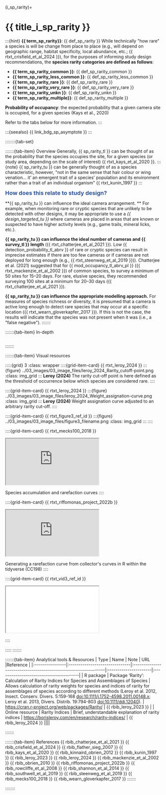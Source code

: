﻿---
jupytext:
  formats: md:myst
  text_representation:
    extension: .md
    format_name: myst
    format_version: 0.17.2 <!--0.13-->
    jupytext_version: 1.16.4 <!-- 6.5.4-->
kernelspec:
  display_name: Python 3
  language: python
  name: python3
editor_options:
  markdown:
    wrap: none
---
(i_sp_rarity)=
# {{ title_i_sp_rarity }}
:::{hint}
**{{ term_sp_rarity}}**: {{ def_sp_rarity }}
While technically "how rare" a species is will be change from place to place (e.g., will depend on geographic range, habitat specificity, local abundance, etc.; {{ rtxt_crisfield_et_al_2024 }}), for the purposes of informing study design recommendations, the **species rarity categories are defined as follows**:

- **{{ term_sp_rarity_common }}**: {{ def_sp_rarity_common }}
- **{{ term_sp_rarity_less_common }}**: {{ def_sp_rarity_less_common }}
- **{{ term_sp_rarity_rare }}**: {{ def_sp_rarity_rare }}
- **{{ term_sp_rarity_very_rare }}**: {{ def_sp_rarity_very_rare }}
- **{{ term_sp_rarity_unkn }}**: {{ def_sp_rarity_unkn }}
- **{{ term_sp_rarity_multiple}}**: {{ def_sp_rarity_multiple }}

**Probability of occupancy**: the expected probability that a given camera site is occupied, for a given species (Kays et al., 2020)

Refer to the tabs below for more information.
:::

:::{seealso}
{{ link_bdg_sp_asymptote }}
:::

::::::::{tab-set}

:::::::{tab-item} Overview
Generally, {{ sp_rarity_tl }} can be thought of as the probability that the species occupies the site, for a given species (or study area, depending on the scale of interest) {{ rtxt_kays_et_al_2020 }}.
::: {note}
{{ sp_rarity_tu }} can be generally thought of as a species characteristic, however, "not in the same sense that hair colour or wing venation… it’ an emergent trait of a species' population and its environment rather than a trait of an individual organism" {{ rtxt_kunin_1997 }}
:::

**<font size="4"><span style="color:#2F5496">How does this relate to study design?</font></span>**

**{{ sp_rarity_tu }} can influence the ideal camera arrangement. ** For example, when monitoring rare or cryptic species that are unlikely to be detected with other designs, it may be appropriate to use a *{{ design_targeted_tu }}* where cameras are placed in areas that are known or suspected to have higher activity levels (e.g., game trails, mineral licks, etc.).

**{{ sp_rarity_tu }} can influence the ideal number of cameras and {{ survey_tl }} length** ({{ rtxt_chatterjee_et_al_2021 }}). Low {{ detection_probability_tl_abrv }} of rare or cryptic species can result in imprecise estimates if there are too few cameras or if cameras are not deployed for long enough (e.g., {{ rtxt_steenweg_et_al_2019 }})). Chatterjee et al. (2021) suggested that for {{ mod_occupancy_tl_abrv_pl }} ({{ rtxt_mackenzie_et_al_2002 }}) of common species, to survey a minimum of 50 sites for 15–20 days. For rare, elusive species, they recommended surveying 100 sites at a minimum for 20–30 days ({{ rtxt_chatterjee_et_al_2021 }}).

**{{ sp_rarity_tu }} can influence the appropriate modelling approach.** For measures of species richness or diversity, it is presumed that a camera is active long enough to detect rare species that may occur at a specific location ({{ rtxt_wearn_gloverkapfer_2017 }}). If this is not the case, the results will indicate that the species was not present when it was (i.e., a "false negative").
:::::::

:::::::{tab-item} In-depth
```{include} include/00_coming_soon.md
```
:::::::

:::::::{tab-item} Visual resources

:::::{grid} 3
:class: wrapper
::::{grid-item-card} {{ rtxt_leroy_2024 }}
:::{figure} ../03_images/03_image_files/leroy_2024_Rarity_cutoff-point.png
:class: img_grid
:::
**Leroy (2024)** The rarity cut-off point is here defined as the threshold of occurrence below which species are considered rare.
::::

::::{grid-item-card} {{ rtxt_leroy_2024 }}
:::{figure} ../03_images/03_image_files/leroy_2024_Weight_assignation-curve.png
:class: img_grid
:::
**Leroy (2024)** Weight assignation curve adjusted to an arbitrary rarity cut-off.
::::

::::{grid-item-card} {{ rtxt_figure3_ref_id }}
:::{figure} ../03_images/03_image_files/figure3_filename.png
:class: img_grid
:::
::::

::::{grid-item-card} {{ rtxt_mecks100_2018 }}
<div class="iframe-container-vid"><iframe class="iframe-responsive-vid" src="https://www.youtube.com/embed/4gcmAUpo9TU?si=_S-JYDDskR8QbHs5"></iframe></div>

Species accumulation and rarefaction curves
::::

::::{grid-item-card} {{ rtxt_riffomonas_project_2022b }}
<div class="iframe-container-vid"><iframe class="iframe-responsive-vid" src="https://www.youtube.com/embed/ywHVb0Q-qsM?si=_xJ5jbFc6MDEQlAh"></iframe></div>

Generating a rarefaction curve from collector's curves in R within the tidyverse (CC198)
::::

::::{grid-item-card} {{ rtxt_vid3_ref_id }}
<div class="iframe-container-vid"><iframe class="iframe-responsive-vid" src="vid3_url"></iframe></div>

::::

:::::
:::::::

:::::::{tab-item} Analytical tools & Resources
| Type | Name | Note | URL |Reference |
|:----------------|:-------------------------------|:----------------------------------------------------------------|:----------------------|:----------------------------------------|
| R package | Package ‘Rarity’: Calculation of Rarity Indices for Species and Assemblages of Species | Allows calculation of rarity weights for species and indices of rarity for assemblages of species according to different methods (Leroy et al. 2012, Insect. Conserv. Divers. 5:159-168 <doi:10.1111/j.1752-4598.2011.00148.x>; Leroy et al. 2013, Divers. Distrib. 19:794-803 <doi:10.1111/ddi.12040>). | <https://cran.r-project.org/web/packages/Rarity/> | {{ rbib_leroy_2023 }} |
| Online resource | Rarity Indices | Brief, understandable explanation of rarity indices | <https://borisleroy.com/en/research/rarity-indices/> | {{ rbib_leroy_2024 }} ||||
<!-- END_RESOURCE_TABLE -->
:::::::

:::::::{tab-item} References
{{ rbib_chatterjee_et_al_2021 }}
{{ rbib_crisfield_et_al_2024 }}
{{ rbib_flather_sieg_2007 }}
{{ rbib_kays_et_al_2020 }}
{{ rbib_kinnaird_obrien_2012 }}
{{ rbib_kunin_1997 }}
{{ rbib_leroy_2023 }}
{{ rbib_leroy_2024 }}
{{ rbib_mackenzie_et_al_2002 }}
{{ rbib_obrien_2010 }}
{{ rbib_riffomonas_project_2022b }}
{{ rbib_rowcliffe_et_al_2008 }}
{{ rbib_shannon_et_al_2014 }}
{{ rbib_southwell_et_al_2019 }}
{{ rbib_steenweg_et_al_2019 }}
{{ rbib_mecks100_2018 }}
{{ rbib_wearn_gloverkapfer_2017 }}
:::::::

::::::::
